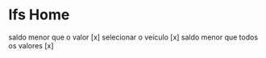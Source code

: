 # Ifs Home #


saldo menor que o valor [x]
selecionar o veículo [x]
saldo menor que todos os valores [x]